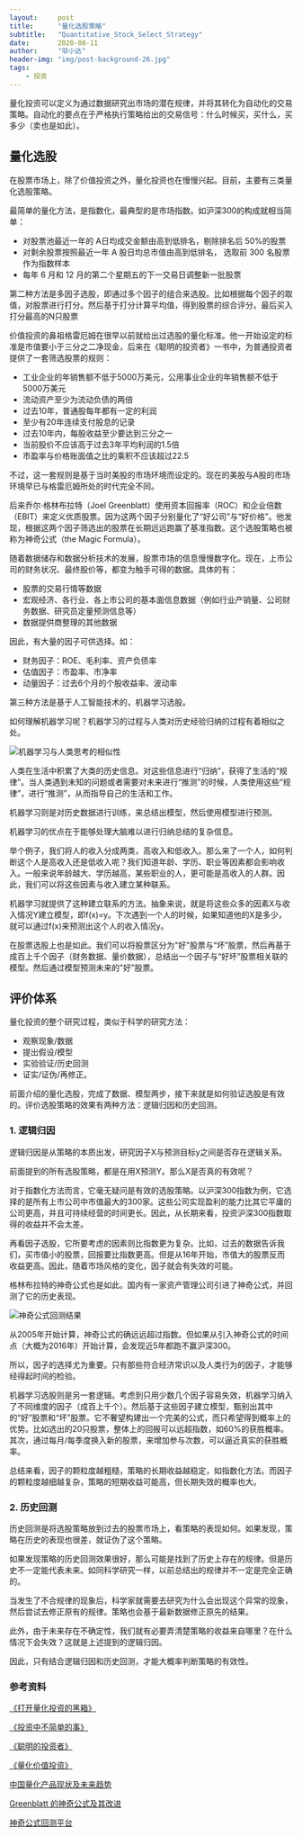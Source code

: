```yaml
---
layout:     post
title:      "量化选股策略"
subtitle:   "Quantitative_Stock_Select_Strategy"
date:       2020-08-11
author:     "邬小达"
header-img: "img/post-background-26.jpg"
tags:
    - 投资
---
```


量化投资可以定义为通过数据研究出市场的潜在规律，并将其转化为自动化的交易策略。自动化的要点在于严格执行策略给出的交易信号：什么时候买，买什么，买多少（卖也是如此）。

## 量化选股

在股票市场上，除了价值投资之外，量化投资也在慢慢兴起。目前，主要有三类量化选股策略。

最简单的量化方法，是指数化，最典型的是市场指数。如沪深300的构成就相当简单：

*  对股票池最近一年的 A日均成交金额由高到低排名，剔除排名后 50%的股票
* 对剩余股票按照最近一年 A 股日均总市值由高到低排名， 选取前 300 名股票作为指数样本
* 每年 6 月和 12 月的第二个星期五的下一交易日调整新一批股票

第二种方法是多因子选股，即通过多个因子的组合来选股。比如根据每个因子的取值，对股票进行打分。然后基于打分计算平均值，得到股票的综合评分。最后买入打分最高的N只股票

价值投资的鼻祖格雷厄姆在很早以前就给出过选股的量化标准。他一开始设定的标准是市值要小于三分之二净现金，后来在《聪明的投资者》一书中，为普通投资者提供了一套筛选股票的规则：

* 工业企业的年销售额不低于5000万美元，公用事业企业的年销售额不低于5000万美元
* 流动资产至少为流动负债的两倍
* 过去10年，普通股每年都有一定的利润
* 至少有20年连续支付股息的记录
* 过去10年内，每股收益至少要达到三分之一
* 当前股价不应该高于过去3年平均利润的1.5倍
* 市盈率与价格账面值之比的乘积不应该超过22.5

不过，这一套规则是基于当时美股的市场环境而设定的。现在的美股与A股的市场环境早已与格雷厄姆所处的时代完全不同。

后来乔尔·格林布拉特（Joel Greenblatt）使用资本回报率（ROC）和企业倍数（EBIT）来定义优质股票。因为这两个因子分别量化了“好公司”与“好价格”。他发现，根据这两个因子筛选出的股票在长期远远跑赢了基准指数。这个选股策略也被称为神奇公式（the Magic Formula）。

随着数据储存和数据分析技术的发展，股票市场的信息慢慢数字化。现在，上市公司的财务状况、最终股价等，都变为触手可得的数据。具体的有：

* 股票的交易行情等数据
* 宏观经济、各行业、各上市公司的基本面信息数据（例如行业产销量、公司财务数据、研究员定量预测信息等）
* 数据提供商整理的其他数据

因此，有大量的因子可供选择。如：

* 财务因子：ROE、毛利率、资产负债率
* 估值因子：市盈率、市净率
* 动量因子：过去6个月的个股收益率、波动率

第三种方法是基于人工智能技术的，机器学习选股。

如何理解机器学习呢？机器学习的过程与人类对历史经验归纳的过程有着相似之处。

![机器学习与人类思考的相似性](https://i.loli.net/2020/08/11/dFlkzircpmVMxNv.png)

人类在生活中积累了大类的历史信息。对这些信息进行“归纳”，获得了生活的“规律”。当人类遇到未知的问题或者需要对未来进行“推测”的时候，人类使用这些“规律”，进行“推测”，从而指导自己的生活和工作。

机器学习则是对历史数据进行训练，来总结出模型，然后使用模型进行预测。

机器学习的优点在于能够处理大脑难以进行归纳总结的复杂信息。

举个例子，我们将人的收入分成两类，高收入和低收入。那么来了一个人，如何判断这个人是高收入还是低收入呢？我们知道年龄、学历、职业等因素都会影响收入。一般来说年龄越大、学历越高，某些职业的人，更可能是高收入的人群。因此，我们可以将这些因素与收入建立某种联系。

机器学习就提供了这种建立联系的方法。抽象来说，就是将这些众多的因素X与收入情况Y建立模型，即f(x)=y。下次遇到一个人的时候，如果知道他的X是多少，就可以通过f(x)来预测出这个人的收入情况y。

在股票选股上也是如此。我们可以将股票区分为"好"股票与“坏”股票，然后再基于成百上千个因子（财务数据、量价数据），总结出一个因子与“好坏”股票相关联的模型。然后通过模型预测未来的"好”股票。

## 评价体系

量化投资的整个研究过程，类似于科学的研究方法：

* 观察现象/数据
* 提出假设/模型
* 实验验证/历史回测
* 证实/证伪/再修正。

前面介绍的量化选股，完成了数据、模型两步，接下来就是如何验证选股是有效的。评价选股策略的效果有两种方法：逻辑归因和历史回测。

### 1. 逻辑归因

逻辑归因是从策略的本质出发，研究因子X与预测目标y之间是否存在逻辑关系。

前面提到的所有选股策略，都是在用X预测Y。那么X是否真的有效呢？

对于指数化方法而言，它毫无疑问是有效的选股策略。以沪深300指数为例，它选择的是所有上市公司中市值最大的300家。这些公司实现盈利的能力比其它平庸的公司更高，并且可持续经营的时间更长。因此，从长期来看，投资沪深300指数取得的收益并不会太差。

再看因子选股，它所要考虑的因素则比指数更为复杂。比如，过去的数据告诉我们，买市值小的股票，回报要比指数更高。但是从16年开始，市值大的股票反而收益更高。因此，随着市场风格的变化，因子就会有失效的可能。

格林布拉特的神奇公式也是如此。国内有一家资产管理公司引进了神奇公式，并回测了它的历史表现。

![神奇公式回测结果](https://i.loli.net/2020/08/11/hYPvoyn7mBX8Zdx.png)

从2005年开始计算，神奇公式的确远远超过指数。但如果从引入神奇公式的时间点（大概为2016年）开始计算，会发现近5年都跑不赢沪深300。

所以，因子的选择尤为重要。只有那些符合经济常识以及人类行为的因子，才能够经得起时间的检验。

机器学习选股则是另一套逻辑。考虑到只用少数几个因子容易失效，机器学习纳入了不同维度的因子（成百上千个）。然后基于这些因子建立模型，甄别出其中的“好”股票和“坏”股票。它不奢望构建出一个完美的公式，而只希望得到概率上的优势。比如选出的20只股票，整体上的回报可以远超指数，如60%的获胜概率。其次，通过每月/每季度换入新的股票，来增加参与次数，可以逼近真实的获胜概率。

总结来看，因子的颗粒度越粗糙，策略的长期收益越稳定，如指数化方法。而因子的颗粒度越细越复杂，策略的短期收益可能高，但长期失效的概率也大。

### 2. 历史回测

历史回测是将选股策略放到过去的股票市场上，看策略的表现如何。如果发现，策略在历史的表现也很差，就证伪了这个策略。

如果发现策略的历史回测效果很好，那么可能是找到了历史上存在的规律。但是历史不一定能代表未来。如同科学研究一样，以前总结出的规律并不一定是完全正确的。

当发生了不合规律的现象后，科学家就需要去研究为什么会出现这个异常的现象，然后尝试去修正原有的规律。策略也会基于最新数据修正原先的结果。

此外，由于未来存在不确定性，我们就有必要弄清楚策略的收益来自哪里？在什么情况下会失效？这就是上述提到的逻辑归因。

因此，只有结合逻辑归因和历史回测，才能大概率判断策略的有效性。


### 参考资料

[《打开量化投资的黑箱》](https://book.douban.com/subject/10528799/)

[《投资中不简单的事》](https://book.douban.com/subject/27622006/)

[《聪明的投资者》](https://book.douban.com/subject/5243775/)

[《量化价值投资》](https://book.douban.com/subject/30284937/)

[中国量化产品现状及未来趋势](https://mp.weixin.qq.com/s/i8wGbJ1remMTdpJOop3V2g)

[Greenblatt 的神奇公式及其改进](https://zhuanlan.zhihu.com/p/40032563)

[神奇公式回测平台](http://www.shenqigongshi.com/history)

